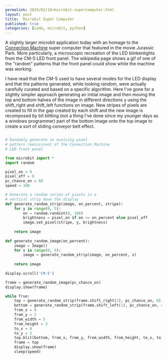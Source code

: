```yaml
---
permalink: 2024/02/10/microbit-supercomputer.html
layout: post
title:  Microbit Super Computer
published: true
categories: [code, microbit, python]
---
```


A slightly larger microbit application today with an homage to the [Connection Machine](https://en.wikipedia.org/wiki/Connection_Machine)
super computer that featured in the movie Jurassic Park. More particularly, a microscopic recreation of the LED blinkenlights 
from the CM-5 LED front panel. The wikipedia page shows a gif of one of the "random" patterns that the front panel could show while 
the machine was working.

I have read that the CM-5 used to have several modes for the LED display and that the patterns generated, while looking random, 
were actually carefully curated and based on a specific algorithm. Here I've gone for a slightly simpler approach
generating an initial image and then moving the top and bottom halves of the image in different directions y using the shift_right 
and shift_left functions on image. New stripes of pixels are created to fill in the gap created by each shift and the new image
is recomposed by bit blitting (not a thing I've done since my younger days as a windows programmer) part of the bottom image
onto the top image to create a sort of sliding conveyor belt effect.

```python

# Randomly generate an evolving pixel 
# pattern reminiscent of the Connection Machine
# LED front panel 

from microbit import *
import random

pixel_on = 9
pixel_off = 0
pc_chance_on = 60
speed = 300

# Generate a random series of pixels in a 
# vertical strip down the display
def generate_random_strip(image, on_percent, stripe):
    for y in range(0, 5):
        on = random.randint(0, 100)
        brightness = pixel_on if on <= on_percent else pixel_off
        image.set_pixel(stripe, y, brightness)
        
    return image
    
def generate_random_image(on_percent):
    image = Image()
    for x in range(0, 5):
        image = generate_random_strip(image, on_percent, x)
           
    return image 
    
display.scroll('CM-5')

frame = generate_random_image(pc_chance_on)
display.show(frame)

while True:
    top = generate_random_strip(frame.shift_right(1), pc_chance_on, 0)
    bottom = generate_random_strip(frame.shift_left(1), pc_chance_on, 4)
    from_x = 0
    from_y = 2
    from_width = 5
    from_height = 3
    to_x = 0
    to_y = 2
    top.blit(bottom, from_x, from_y, from_width, from_height, to_x, to_y)
    frame = top
    display.show(frame)
    sleep(speed)

```



